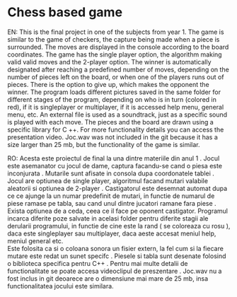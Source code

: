 # Chess based game


EN:
This is the final project in one of the subjects from year 1. The game is similar to the game of checkers, the capture being made when a piece is surrounded. The moves are 
displayed in the console according to the board coordinates. The game has the single player option, the algorithm making valid valid moves and the 2-player option. The winner is 
automatically designated after reaching a predefined number of moves, depending on the number of pieces left on the board, or when one of the players runs out of pieces. There is
the option to give up, which makes the opponent the winner. The program loads different pictures saved in the same folder for different stages of the program, depending on who is 
in turn (colored in red), if it is singleplayer or multiplayer, if it is accessed help menu, general menu, etc.
An external file is used as a soundtrack, just as a specific sound is played with each move. The pieces and the board are drawn using a specific library for C ++. For more 
functionality details you can access the presentation video. Joc.wav was not included in the git because it has a size larger than 25 mb, but the functionality of the game is
similar.

RO:
Acesta este proiectul de final la una dintre materiile din anul 1 . 
Jocul  este asemanator cu jocul de dame, captura facandu-se cand o piesa este inconjurata . 
Mutarile sunt afisate in consola dupa coordonatele tablei .
Jocul are optiunea de single player, algoritmul facand mutari valabile aleatorii si optiunea de 2-player . 
Castigatorul este desemnat automat dupa ce ce ajunge la un numar predefinit de mutari, in functie de numarul de piese ramase pe
tabla, sau cand unul dintre jucatori ramane fara piese . 
Exista optiunea de a ceda, ceea ce il face pe oponent castigator. 
Programul incarca diferite poze salvate in acelasi folder pentru diferite stagii ale derularii programului, in functie de 
cine este la rand ( se coloreaza cu rosu ), daca este singleplayer sau multiplayer, daca aeste accesat meniul help, meniul general
etc.  
 Este folosita ca si o coloana sonora un fisier extern, la fel cum si la fiecare mutare este redat un sunet specifc .
 Piesele si tabla sunt desenate folosind o biblioteca specifica pentru C++ . 
 Pentru mai multe detalii de functionalitate se poate accesa videoclipul de preszentare . Joc.wav nu a fost inclus in git deoarece
 are o dimensiune mai mare de 25 mb, insa functionalitatea jocului este similara. 
